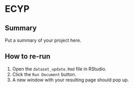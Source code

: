 # ECYP

## Summary
Put a summary of your project here. 

## How to re-run
1. Open the `dataset_update.Rmd` file in RStudio.
2. Click the `Run Document` button.
3. A new window with your resulting page should pop up.

